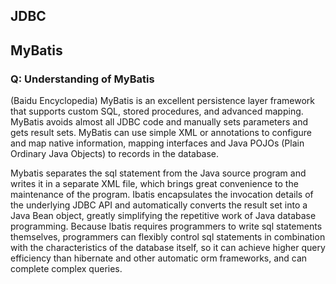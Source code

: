 ## JDBC


## MyBatis

### Q: Understanding of MyBatis

(Baidu Encyclopedia) MyBatis is an excellent persistence layer framework that supports custom SQL, stored procedures, and advanced mapping. MyBatis avoids almost all JDBC code and manually sets parameters and gets result sets. MyBatis can use simple XML or annotations to configure and map native information, mapping interfaces and Java POJOs (Plain Ordinary Java Objects) to records in the database.

Mybatis separates the sql statement from the Java source program and writes it in a separate XML file, which brings great convenience to the maintenance of the program. Ibatis encapsulates the invocation details of the underlying JDBC API and automatically converts the result set into a Java Bean object, greatly simplifying the repetitive work of Java database programming. Because Ibatis requires programmers to write sql statements themselves, programmers can flexibly control sql statements in combination with the characteristics of the database itself, so it can achieve higher query efficiency than hibernate and other automatic orm frameworks, and can complete complex queries.


